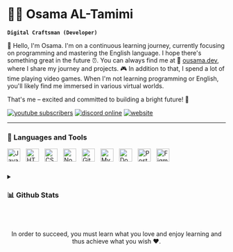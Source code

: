 # 🏄‍♂️ Osama AL-Tamimi

**`Digital Craftsman (Developer)`**

👋 Hello, I'm Osama. I'm on a continuous learning journey, currently focusing on programming and mastering the English language. I hope there's something great in the future ⏰.
You can always find me at 📍 [ousama.dev](https://ousama.dev/), where I share my journey and projects. 🎮 In addition to that, I spend a lot of time playing video games. When I'm not learning programming or English, you'll likely find me immersed in various virtual worlds.

That's me – excited and committed to building a bright future! 🚀

   <p align="left">
      <a href="https://url.ousama.dev/youtube"><img alt="youtube subscribers" title="Subscribe to my YouTube channel" src="https://img.shields.io/youtube/channel/subscribers/UCfl7e6yFtA6hkV29JfIOoLw?style=for-the-badge&logo=youtube&logoColor=white&label=SUBSCRIBE&labelColor=CE4630"/></a> 
      <a href="https://url.ousama.dev/discord"><img alt="discord online" title="Discord Online" src="https://img.shields.io/discord/699953441862320158?style=for-the-badge&logo=discord&logoColor=white&label=discord&labelColor=434cba&color=5865F2"/></a> 
      <a href="https://ousama.dev/"><img alt="website" title="WebSite" src="https://img.shields.io/badge/website-236ad3?style=for-the-badge&logo=aiohttp&labelColor=%232C5BB4"/></a>
   </p>

---

### 🧰 Languages and Tools


<img alt="JavaScript" align="left" width="30px" style="padding-right:10px;" src="https://ousama.dev/assets/images/icons/js.svg"/>
<img alt="HTML" align="left" width="30px" style="padding-right:10px;" src="https://ousama.dev/assets/images/icons/html.svg" />
<img alt="CSS" align="left" width="30px" style="padding-right:10px;" src="https://ousama.dev/assets/images/icons/css.svg" />
<img alt="Nodejs" align="left" width="30px" style="padding-right:10px;" src="https://ousama.dev/assets/images/icons/nodejs.svg" />
<img alt="Git" align="left" width="30px" style="padding-right:10px;" src="https://ousama.dev/assets/images/icons/git.svg" />
<img alt="MySQL" align="left" width="30px" style="padding-right:10px;" src="https://ousama.dev/assets/images/icons/mysql.svg" />
<img alt="Docker" align="left" width="30px" style="padding-right:10px;" src="https://ousama.dev/assets/images/icons/docker.svg" />
<img alt="Postman" align="left" width="30px" style="padding-right:10px;" src="https://ousama.dev/assets/images/icons/postman.svg" />
<img alt="Figma" align="left" width="30px" style="padding-right:10px;" src="https://ousama.dev/assets/images/icons/figma.svg" />

<br/>

#

<details>
<summary><h3>📊 Github Stats</h3></summary>
<div align="center">
<img height="170em" src="https://github-readme-stats.vercel.app/api?username=ousama-altamimi&theme=ayu-mirage&rank_icon=github&show_icons=true&include_all_commits=true"/>
</div>
</details> 

<br/>
<br/>
<div align="center">
  <p>In order to succeed, you must learn what you love and enjoy learning and thus achieve what you wish ❤️.</p>
</div>
